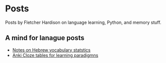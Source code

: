 # Posts

Posts by Fletcher Hardison on language learning, Python, and memory stuff. 

## A mind for lanague posts

- [Notes on Hebrew vocabulary statstics](posts/hebrew/hebrew_coverage.html)
- [Anki Cloze tables for learning paradigmns](posts/general/anki_tables.html)


[sources]: http://github.com/adityaramesh/tufte-blog/tree/master/posts
